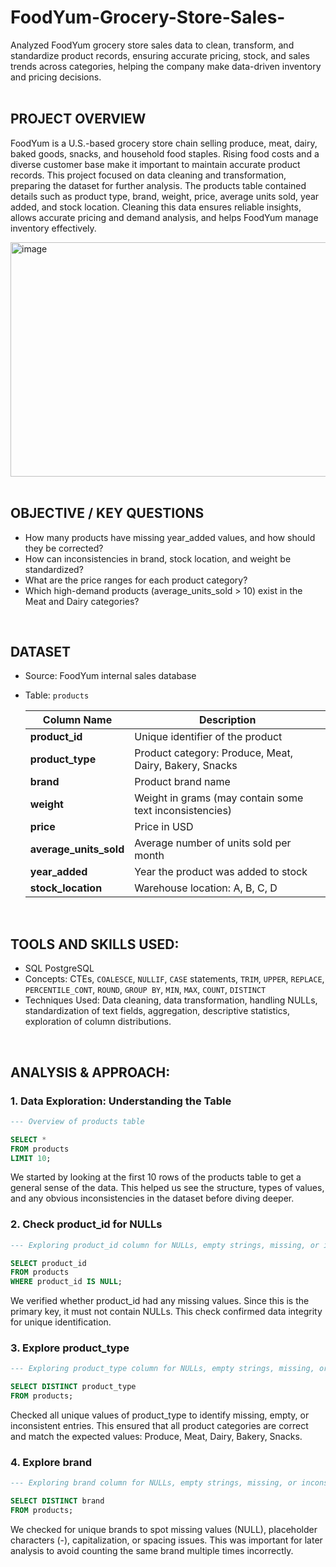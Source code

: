 # FoodYum-Grocery-Store-Sales-
Analyzed FoodYum grocery store sales data to clean, transform, and standardize product records, ensuring accurate pricing, stock, and sales trends across categories, helping the company make data-driven inventory and pricing decisions.
<br>
<br>
## PROJECT OVERVIEW
FoodYum is a U.S.-based grocery store chain selling produce, meat, dairy, baked goods, snacks, and household food staples. Rising food costs and a diverse customer base make it important to maintain accurate product records.
This project focused on data cleaning and transformation, preparing the dataset for further analysis. The products table contained details such as product type, brand, weight, price, average units sold, year added, and stock location. Cleaning this data ensures reliable insights, allows accurate pricing and demand analysis, and helps FoodYum manage inventory effectively.

<img width="750" height="375" alt="image" src="https://github.com/user-attachments/assets/b0924291-7431-4158-862f-14c567781429" />

<br>
<br>

## OBJECTIVE / KEY QUESTIONS

* How many products have missing year_added values, and how should they be corrected?
* How can inconsistencies in brand, stock location, and weight be standardized?
* What are the price ranges for each product category?
* Which high-demand products (average_units_sold > 10) exist in the Meat and Dairy categories?
<br>

## DATASET

* Source: FoodYum internal sales database
* Table: `products`
  
  | Column Name              | Description                                             |
  | ------------------------ | ------------------------------------------------------- |
  | **product\_id**          | Unique identifier of the product                        |
  | **product\_type**        | Product category: Produce, Meat, Dairy, Bakery, Snacks  |
  | **brand**                | Product brand name                                      |
  | **weight**               | Weight in grams (may contain some text inconsistencies) |
  | **price**                | Price in USD                                            |
  | **average\_units\_sold** | Average number of units sold per month                  |
  | **year\_added**          | Year the product was added to stock                     |
  | **stock\_location**      | Warehouse location: A, B, C, D                          |
<br>

## TOOLS AND SKILLS USED:

* SQL PostgreSQL
* Concepts: CTEs, `COALESCE`, `NULLIF`, `CASE` statements, `TRIM`, `UPPER`, `REPLACE`, `PERCENTILE_CONT`, `ROUND`, `GROUP BY`, `MIN`, `MAX`, `COUNT`, `DISTINCT`
* Techniques Used: Data cleaning, data transformation, handling NULLs, standardization of text fields, aggregation, descriptive statistics, exploration of column distributions.
<br>

## ANALYSIS & APPROACH:
### 1. Data Exploration: Understanding the Table

```sql
--- Overview of products table

SELECT *
FROM products
LIMIT 10;
```
We started by looking at the first 10 rows of the products table to get a general sense of the data. This helped us see the structure, types of values, and any obvious inconsistencies in the dataset before diving deeper.


### 2. Check product_id for NULLs

```sql
--- Exploring product_id column for NULLs, empty strings, missing, or inconsistent data

SELECT product_id
FROM products
WHERE product_id IS NULL;
```
We verified whether product_id had any missing values. Since this is the primary key, it must not contain NULLs. This check confirmed data integrity for unique identification.

### 3. Explore product_type

```sql
--- Exploring product_type column for NULLs, empty strings, missing, or inconsistent data

SELECT DISTINCT product_type
FROM products;
```
Checked all unique values of product_type to identify missing, empty, or inconsistent entries. This ensured that all product categories are correct and match the expected values: Produce, Meat, Dairy, Bakery, Snacks.

### 4. Explore brand

```sql
--- Exploring brand column for NULLs, empty strings, missing, or inconsistent data

SELECT DISTINCT brand
FROM products;
```
We checked for unique brands to spot missing values (NULL), placeholder characters (-), capitalization, or spacing issues. This was important for later analysis to avoid counting the same brand multiple times incorrectly.





























